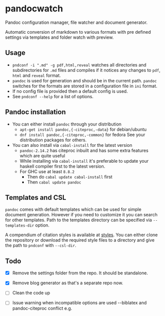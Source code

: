 # pandocwatch

Pandoc configuration manager, file watcher and document generator.

Automatic conversion of markdown to various formats with pre defined settings
via templates and folder watch with preview.

## Usage

- `pndconf -i ".md" -g pdf,html,reveal` watches all
  directories and subdirectories for `.md` files and
  compiles if it notices any changes to `pdf`, `html` and `reveal` format.
- `pandoc` is used for generation and should be in the current path. `pandoc`
  switches for the formats are stored in a configuration file in `ini` format.
- If no config file is provided then a default config is used.
- See `pndconf --help` for a list of options.

## Pandoc installation

- You can either install `pandoc` through your distribution
  - `apt-get install pandoc,{-citeproc,-data}` for debian/ubuntu
  - `dnf install pandoc,{-citeproc,-common}` for fedora
  See your distribution packages for others.
- You can also install via `cabal-install` for the latest version
  - `pandoc-2.14.2` has citeproc inbuilt and has some extra features which are quite useful
  - While installing via `cabal-install` it's preferable to update
    your haskell compiler first to the latest version.
  - For GHC use at least `8.8.2`
    - Then do `cabal update cabal-install` first
    - Then `cabal update pandoc`

## Templates and CSL

`pandoc` comes with default templates which can be used for simple document
generation. However if you need to customize it you can search for other
templates. Path to the templates directory can be specified via
`--templates-dir` option.

A compendium of citation styles is available at [styles](https://github.com/citation-style-language/styles "Citation Styles").
You can either clone the repository or download the required style
files to a directory and give the path to `pndconf` with `--csl-dir`.

## Todo

- [X] Remove the settings folder from the repo. It should be standalone.
- [X] Remove blog generator as that's a separate repo now.
- [ ] Clean the code up
- [ ] Issue warning when incompatible options are used --biblatex and
  pandoc-citeproc conflict e.g.

